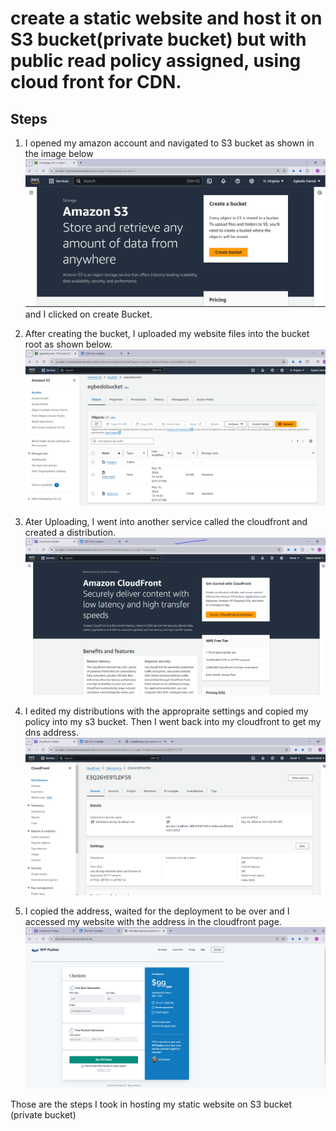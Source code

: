 # create a static website and host it on S3 bucket(private bucket) but with public read policy assigned, using cloud front for CDN.

## Steps

1. I opened my amazon account and navigated to S3 bucket as shown in the image below
![s3bucket](./images/create-bucket.PNG) and I clicked on create Bucket.

2. After creating the bucket, I uploaded my website files into the bucket root as shown below.
![upload](./images/uploadedbucket.PNG)

3. Ater Uploading, I went into another service called the cloudfront and created a distribution.
![cloudfront](./images/cloudfront.PNG)

4. I edited my distributions with the appropraite settings and copied my policy into my s3 bucket. Then I went back into my cloudfront to get my dns address.
![dns](./images/cloudfront%20page.PNG)

5. I copied the address, waited for the deployment to be over and I accessed my website with the address in the cloudfront page.
![website](./images/completed%20webpage.PNG)

Those are the steps I took in hosting my static website on S3 bucket (private bucket)